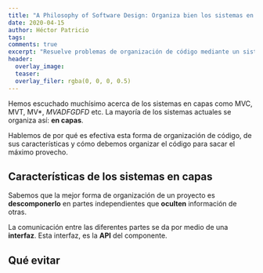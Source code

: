 ```yaml
---
title: "A Philosophy of Software Design: Organiza bien los sistemas en capas"
date: 2020-04-15
author: Héctor Patricio
tags:
comments: true
excerpt: "Resuelve problemas de organización de código mediante un sistema en capas."
header:
  overlay_image: 
  teaser: 
  overlay_filer: rgba(0, 0, 0, 0.5)
---
```


Hemos escuchado muchísimo acerca de los sistemas en capas como MVC, MVT, MV*, _MVADFGDFD_ etc. La mayoría de los sistemas actuales se organiza así: **en capas**.

Hablemos de por qué es efectiva esta forma de organización
de código, de sus características y cómo debemos organizar el código para sacar el máximo provecho.

## Características de los sistemas en capas

Sabemos que la mejor forma de organización de un proyecto es **descomponerlo** en partes independientes que **oculten** información de otras.

La comunicación entre las diferentes partes se da por medio de una **interfaz**. Esta interfaz, es la **API** del componente.

## Qué evitar

